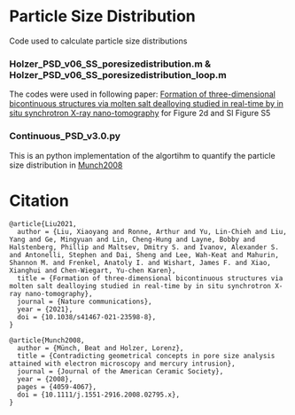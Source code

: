 # Particle Size Distribution
Code used to calculate particle size distributions

### Holzer_PSD_v06_SS_poresizedistribution.m & Holzer_PSD_v06_SS_poresizedistribution_loop.m

The codes were used in following paper:
[Formation of three-dimensional bicontinuous structures via molten salt dealloying studied in real-time by in situ synchrotron X-ray nano-tomography](https://www.stonybrook.edu/commcms/chen-wiegart/publications/_PDFs/2021_Lin%20and%20Dyro_Applied%20Materials%20Today_Revealing.pdf)
for Figure 2d and SI Figure S5

### Continuous_PSD_v3.0.py
This is an python implementation of the algortihm to quantify the particle size distribution in
[Munch2008](https://ceramics.onlinelibrary.wiley.com/doi/full/10.1111/j.1551-2916.2008.02736.x?casa_token=TYyvOOXVx4MAAAAA%3AoOuQ-1rOK-L8ide7WDUdH7Ct7K457KaeuwS0ESzdxZut4ulcatdEZem1i-HE3_M5U-9SNjLrtXlmK6iX)




# Citation
```
@article{Liu2021,
  author = {Liu, Xiaoyang and Ronne, Arthur and Yu, Lin-Chieh and Liu, Yang and Ge, Mingyuan and Lin, Cheng-Hung and Layne, Bobby and Halstenberg, Phillip and Maltsev, Dmitry S. and Ivanov, Alexander S. and Antonelli, Stephen and Dai, Sheng and Lee, Wah-Keat and Mahurin, Shannon M. and Frenkel, Anatoly I. and Wishart, James F. and Xiao, Xianghui and Chen-Wiegart, Yu-chen Karen},
  title = {Formation of three-dimensional bicontinuous structures via molten salt dealloying studied in real-time by in situ synchrotron X-ray nano-tomography},
  journal = {Nature communications},
  year = {2021},
  doi = {10.1038/s41467-021-23598-8},
}

@article{Munch2008,
  author = {Münch, Beat and Holzer, Lorenz},
  title = {Contradicting geometrical concepts in pore size analysis attained with electron microscopy and mercury intrusion},
  journal = {Journal of the American Ceramic Society},
  year = {2008},
  pages = {4059-4067},
  doi = {10.1111/j.1551-2916.2008.02795.x},
}
